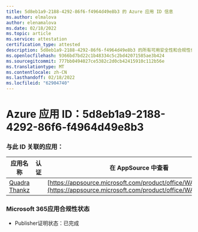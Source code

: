 ```yaml
---
title: 5d8eb1a9-2188-4292-86f6-f4964d49e8b3 的 Azure 应用 ID 信息
ms.author: elmalova
author: elenamalova
ms.date: 02/18/2022
ms.topic: article
ms.service: attestation
certification_type: attested
description: 5d8eb1a9-2188-4292-86f6-f4964d49e8b3 的所有可用安全性和合规性信息。
ms.openlocfilehash: 9366bd7bd22c1b48334c5c2bd42071585ae3b424
ms.sourcegitcommit: 777bb0494027ce5382c2d0cb42415910c112b56e
ms.translationtype: MT
ms.contentlocale: zh-CN
ms.lasthandoff: 02/18/2022
ms.locfileid: "62904740"
---
```

# <a name="azure-app-id-5d8eb1a9-2188-4292-86f6-f4964d49e8b3"></a>Azure 应用 ID：5d8eb1a9-2188-4292-86f6-f4964d49e8b3


### <a name="apps-associated-with-this-id"></a>与此 ID 关联的应用：
| **应用名称** | **认证** | **在 AppSource 中查看** |
|--------------|---------------|-----------------------|
| [Quadra Thankz](https://docs.microsoft.com/microsoft-365-app-certification/forward/WA200003671) |  | [https://appsource.microsoft.com/product/office/WA200003671](https://appsource.microsoft.com/product/office/WA200003671) |

### <a name="microsoft-365-app-compliance-status"></a>Microsoft 365应用合规性状态
- Publisher证明状态：已完成
